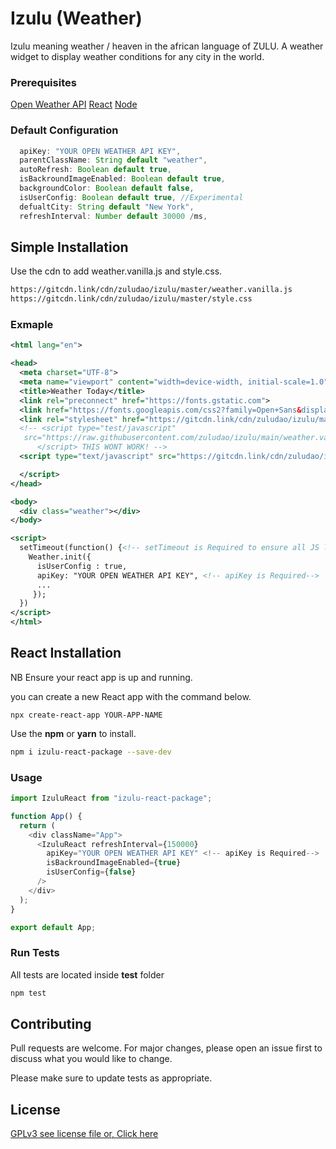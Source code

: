 #  Izulu (Weather) 

Izulu meaning weather / heaven in the african language of ZULU. 
A weather widget to display weather conditions for any city in the world. 

### Prerequisites

[Open Weather API](https://openweathermap.org/)
[React](https://reactjs.org)
[Node](https://nodejs.org)


### Default Configuration
```typescript
  apiKey: "YOUR OPEN WEATHER API KEY",
  parentClassName: String default "weather",
  autoRefresh: Boolean default true,
  isBackroundImageEnabled: Boolean default true,
  backgroundColor: Boolean default false,
  isUserConfig: Boolean default true, //Experimental
  defualtCity: String default "New York",
  refreshInterval: Number default 30000 /ms,
```

## Simple Installation

Use the cdn to add weather.vanilla.js and style.css.

```bash
https://gitcdn.link/cdn/zuludao/izulu/master/weather.vanilla.js
https://gitcdn.link/cdn/zuludao/izulu/master/style.css
```

### Exmaple

```xml
<html lang="en">

<head>
  <meta charset="UTF-8">
  <meta name="viewport" content="width=device-width, initial-scale=1.0">
  <title>Weather Today</title>
  <link rel="preconnect" href="https://fonts.gstatic.com">
  <link href="https://fonts.googleapis.com/css2?family=Open+Sans&display=swap" rel="stylesheet">
  <link rel="stylesheet" href="https://gitcdn.link/cdn/zuludao/izulu/master/style.css">
  <!-- <script type="test/javascript"
   src="https://raw.githubusercontent.com/zuludao/izulu/main/weather.vanilla.js">
      </script> THIS WONT WORK! -->
  <script type="text/javascript" src="https://gitcdn.link/cdn/zuludao/izulu/main/weather.vanilla.js">

  </script>
</head>

<body>
  <div class="weather"></div>
</body>

<script>
  setTimeout(function() {<!-- setTimeout is Required to ensure all JS loads -->
    Weather.init({ 
      isUserConfig : true, 
      apiKey: "YOUR OPEN WEATHER API KEY", <!-- apiKey is Required-->
      ...
     });
  })
</script>
</html>
```
##
## React Installation

NB Ensure your react app is up and running.

you can create a new React app with the command below.

```
npx create-react-app YOUR-APP-NAME
```

Use the __npm__ or __yarn__ to install.

```bash
npm i izulu-react-package --save-dev
```

### Usage

```javascript
import IzuluReact from "izulu-react-package";

function App() {
  return (
    <div className="App">
      <IzuluReact refreshInterval={150000} 
        apiKey="YOUR OPEN WEATHER API KEY" <!-- apiKey is Required-->
        isBackroundImageEnabled={true} 
        isUserConfig={false}
      />
    </div>
  );
}

export default App;
```

### Run Tests

All tests are located inside __test__ folder

```bash
npm test
```

## Contributing
Pull requests are welcome. For major changes, please open an issue first to discuss what you would like to change.


Please make sure to update tests as appropriate.

## License
[GPLv3 see license file or, Click here](https://choosealicense.com/licenses/mit/)
